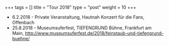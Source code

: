 +++
tags = []
title = "Tour 2018"
type = "post"
weight = 10
+++
- 6.2.2018 - Private Veranstaltung, Hautnah Konzert für die Fans, Offenbach
- 25.8.2018 - Museumsuferfest, TIEFENGRUND Bühne, Frankfurt am Main, http://www.museumsuferfest.de/2018/feinstaub-und-tiefengrund-buehne/